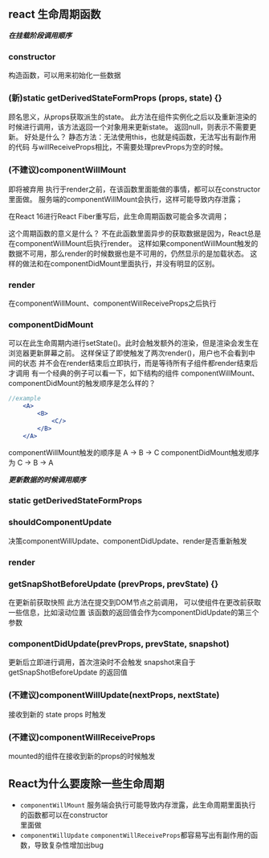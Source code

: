 ## react 生命周期函数
***在挂载阶段调用顺序***

### constructor
构造函数，可以用来初始化一些数据

###  (新)static getDerivedStateFormProps (props, state) {}
顾名思义，从props获取派生的state。
此方法在组件实例化之后以及重新渲染的时候进行调用，该方法返回一个对象用来更新state。
返回null，则表示不需要更新。
好处是什么？
静态方法：无法使用this，也就是纯函数，无法写出有副作用的代码
与willReceiveProps相比，不需要处理prevProps为空的时候。

### (不建议)componentWillMount
即将被弃用
执行于render之前，在该函数里面能做的事情，都可以在constructor里面做。
服务端的componentWillMount会执行，这样可能导致内存泄露；

在React 16进行React Fiber重写后，此生命周期函数可能会多次调用；

这个周期函数的意义是什么？
不在此函数里面异步的获取数据是因为，React总是在componentWillMount后执行render。
这样如果componentWillMount触发的数据不可用，那么render的时候数据也是不可用的，仍然显示的是加载状态。
这样的做法和在componentDidMount里面执行，并没有明显的区别。

### render
在componentWillMount、componentWillReceiveProps之后执行

### componentDidMount
可以在此生命周期内进行setState()。此时会触发额外的渲染，但是渲染会发生在浏览器更新屏幕之前。
这样保证了即使触发了两次render()，用户也不会看到中间的状态
并不会在render结束后立即执行，而是等待所有子组件都render结束后才调用
有一个经典的例子可以看一下，如下结构的组件
componentWillMount、componentDidMount的触发顺序是怎么样的？
```jsx harmony
//example
    <A>
        <B>
            <C/>
        </B>
    </A>
```
componentWillMount触发的顺序是 A -> B -> C
componentDidMount触发顺序为 C -> B -> A

***更新数据的时候调用顺序***

### static getDerivedStateFormProps

### shouldComponentUpdate
决策componentWillUpdate、componentDidUpdate、render是否重新触发

### render

### getSnapShotBeforeUpdate (prevProps, prevState) {}
在更新前获取快照
此方法在提交到DOM节点之前调用，
可以使组件在更改前获取一些信息，比如滚动位置
该函数的返回值会作为componentDidUpdate的第三个参数

### componentDidUpdate(prevProps, prevState, snapshot)
更新后立即进行调用，首次渲染时不会触发
snapshot来自于 getSnapShotBeforeUpdate 的返回值

### (不建议)componentWillUpdate(nextProps, nextState)
接收到新的 state props 时触发

### (不建议)componentWillReceiveProps
mounted的组件在接收到新的props的时候触发


## React为什么要废除一些生命周期
+ `componentWillMount` 服务端会执行可能导致内存泄露，此生命周期里面执行的函数都可以在constructor  
里面做
+ `componentWillUpdate` `componentWillReceiveProps`都容易写出有副作用的函数，导致复杂性增加出bug


